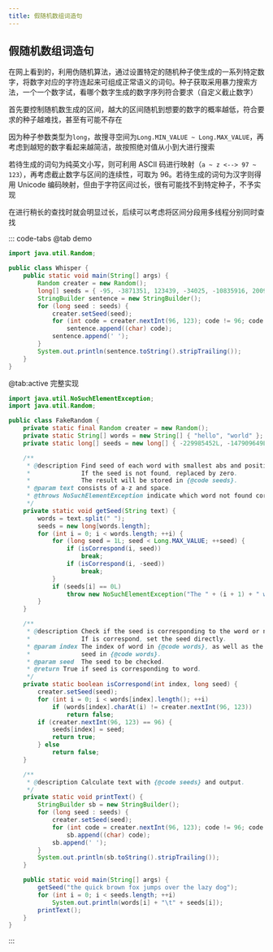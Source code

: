 ```yaml
---
title: 假随机数组词造句
---
```


## 假随机数组词造句

在网上看到的，利用伪随机算法，通过设置特定的随机种子使生成的一系列特定数字，将数字对应的字符连起来可组成正常语义的词句。种子获取采用暴力搜索方法，一个一个数字试，看哪个数字生成的数字序列符合要求（自定义截止数字）

首先要控制随机数生成的区间，越大的区间随机到想要的数字的概率越低，符合要求的种子越难找，甚至有可能不存在

因为种子参数类型为`long`，故搜寻空间为`Long.MIN_VALUE ~ Long.MAX_VALUE`，再考虑到越短的数字看起来越简洁，故按照绝对值从小到大进行搜索

若待生成的词句为纯英文小写，则可利用 ASCII 码进行映射（`a ~ z <--> 97 ~ 123`），再考虑截止数字与区间的连续性，可取为 96。若待生成的词句为汉字则得用 Unicode 编码映射，但由于字符区间过长，很有可能找不到特定种子，不予实现

在进行稍长的查找时就会明显过长，后续可以考虑将区间分段用多线程分别同时查找

::: code-tabs
@tab demo

```java
import java.util.Random;

public class Whisper {
	public static void main(String[] args) {
		Random creater = new Random();
		long[] seeds = { -95, -3871351, 123439, -34025, -10835916, 2009213 };
		StringBuilder sentence = new StringBuilder();
		for (long seed : seeds) {
			creater.setSeed(seed);
			for (int code = creater.nextInt(96, 123); code != 96; code = creater.nextInt(96, 123))
				sentence.append((char) code);
			sentence.append(' ');
		}
		System.out.println(sentence.toString().stripTrailing());
	}
}
```

@tab:active 完整实现

```java
import java.util.NoSuchElementException;
import java.util.Random;

public class FakeRandom {
	private static final Random creater = new Random();
	private static String[] words = new String[] { "hello", "world" };
	private static long[] seeds = new long[] { -229985452L, -147909649L };

	/**
	 * @description Find seed of each word with smallest abs and positive firstly.
	 *              If the seed is not found, replaced by zero.
	 *              The result will be stored in {@code seeds}.
	 * @param text consists of a-z and space.
	 * @throws NoSuchElementException indicate which word not found correspond seed.
	 */
	private static void getSeed(String text) {
		words = text.split(" ");
		seeds = new long[words.length];
		for (int i = 0; i < words.length; ++i) {
			for (long seed = 1L; seed < Long.MAX_VALUE; ++seed) {
				if (isCorrespond(i, seed))
					break;
				if (isCorrespond(i, -seed))
					break;
			}
			if (seeds[i] == 0L)
				throw new NoSuchElementException("The " + (i + 1) + " word find seed failed.");
		}
	}

	/**
	 * @description Check if the seed is corresponding to the word or not.
	 *              If is correspond, set the seed directly.
	 * @param index The index of word in {@code words}, as well as the index of
	 *              seed in {@code words}.
	 * @param seed  The seed to be checked.
	 * @return True if seed is corresponding to word.
	 */
	private static boolean isCorrespond(int index, long seed) {
		creater.setSeed(seed);
		for (int i = 0; i < words[index].length(); ++i)
			if (words[index].charAt(i) != creater.nextInt(96, 123))
				return false;
		if (creater.nextInt(96, 123) == 96) {
			seeds[index] = seed;
			return true;
		} else
			return false;
	}

	/**
	 * @description Calculate text with {@code seeds} and output.
	 */
	private static void printText() {
		StringBuilder sb = new StringBuilder();
		for (long seed : seeds) {
			creater.setSeed(seed);
			for (int code = creater.nextInt(96, 123); code != 96; code = creater.nextInt(96, 123))
				sb.append((char) code);
			sb.append(' ');
		}
		System.out.println(sb.toString().stripTrailing());
	}

	public static void main(String[] args) {
		getSeed("the quick brown fox jumps over the lazy dog");
		for (int i = 0; i < seeds.length; ++i)
			System.out.println(words[i] + "\t" + seeds[i]);
		printText();
	}
}
```

:::
